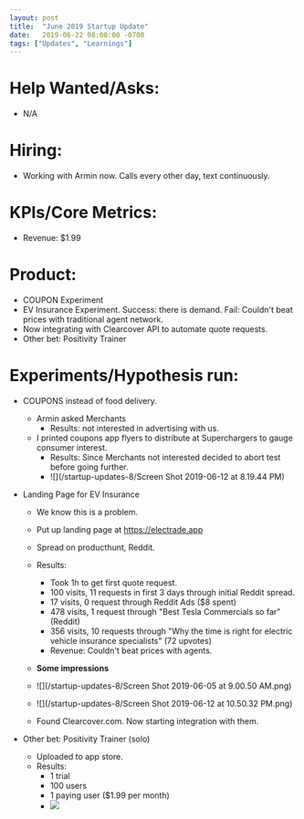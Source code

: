 ```yaml
---
layout: post
title:  "June 2019 Startup Update"
date:   2019-06-22 08:00:00 -0700
tags: ["Updates", "Learnings"]
---
```


# Help Wanted/Asks:
* N/A

# Hiring: 
* Working with Armin now. Calls every other day, text continuously.

# KPIs/Core Metrics:
* Revenue: $1.99

# Product:
* COUPON Experiment
* EV Insurance Experiment. Success: there is demand. Fail: Couldn't beat prices with traditional agent network.
* Now integrating with Clearcover API to automate quote requests.
* Other bet: Positivity Trainer



# Experiments/Hypothesis run:

* COUPONS instead of food delivery.
	* Armin asked Merchants
		* Results: not interested in advertising with us.
	* I printed coupons app flyers to distribute at Superchargers to gauge consumer interest.
		* Results: Since Merchants not interested decided to abort test before going further.
		* ![](/startup-updates-8/Screen Shot 2019-06-12 at 8.19.44 PM)
* Landing Page for EV Insurance
	* We know this is a problem.
	* Put up landing page at https://electrade.app
	* Spread on producthunt, Reddit. 
	* Results: 
		* Took 1h to get first quote request.
		* 100 visits, 11 requests in first 3 days through initial Reddit spread.
		* 17 visits, 0 request through Reddit Ads ($8 spent)
		* 478 visits, 1 request through "Best Tesla Commercials so far" (Reddit)
		* 356 visits, 10 requests through "Why the time is right for electric vehicle insurance specialists" (72 upvotes)
		* Revenue: Couldn't beat prices with agents.
	* **Some impressions**
	* ![](/startup-updates-8/Screen Shot 2019-06-05 at 9.00.50 AM.png)
	* ![](/startup-updates-8/Screen Shot 2019-06-12 at 10.50.32 PM.png)

	* Found Clearcover.com. Now starting integration with them.
	


* Other bet: Positivity Trainer (solo)
	* Uploaded to app store.
	* Results: 
		* 1 trial
		* 100 users
		* 1 paying user ($1.99 per month)
		* ![](/projects/demo_positivity.jpg)

